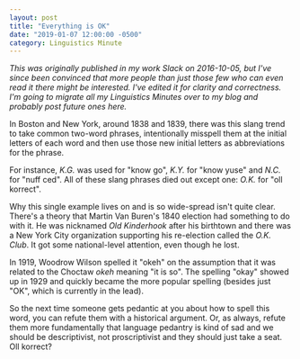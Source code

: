 ```yaml
---
layout: post
title: "Everything is OK"
date: "2019-01-07 12:00:00 -0500"
category: Linguistics Minute
---
```

_This was originally published in my work Slack on 2016-10-05, but I've since
been convinced that more people than just those few who can even read it there
might be interested. I've edited it for clarity and correctness. I'm going to
migrate all my Linguistics Minutes over to my blog and probably post future ones
here._

In Boston and New York, around 1838 and 1839, there was this slang trend to take
common two-word phrases, intentionally misspell them at the initial letters of
each word and then use those new initial letters as abbreviations for the
phrase.

For instance, _K.G._ was used for "know go", _K.Y._ for "know yuse" and _N.C._
for "nuff ced". All of these slang phrases died out except one: _O.K._ for "oll
korrect".

Why this single example lives on and is so wide-spread isn't quite clear.
There's a theory that Martin Van Buren's 1840 election had something to do with
it. He was nicknamed _Old Kinderhook_ after his birthtown and there was a New
York City organization supporting his re-election called the _O.K. Club_. It got
some national-level attention, even though he lost.

In 1919, Woodrow Wilson spelled it "okeh" on the assumption that it was related
to the Choctaw _okeh_ meaning "it is so". The spelling "okay" showed up in 1929
and quickly became the more popular spelling (besides just "OK", which is
currently in the lead).

So the next time someone gets pedantic at you about how to spell this word, you
can refute them with a historical argument. Or, as always, refute them more
fundamentally that language pedantry is kind of sad and we should be
descriptivist, not proscriptivist and they should just take a seat. Oll korrect?
